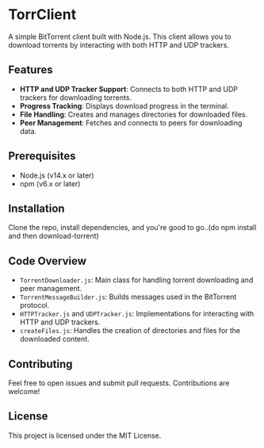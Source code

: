 # TorrClient

A simple BitTorrent client built with Node.js. This client allows you to download torrents by interacting with both HTTP and UDP trackers.

## Features

- **HTTP and UDP Tracker Support**: Connects to both HTTP and UDP trackers for downloading torrents.
- **Progress Tracking**: Displays download progress in the terminal.
- **File Handling**: Creates and manages directories for downloaded files.
- **Peer Management**: Fetches and connects to peers for downloading data.

## Prerequisites

- Node.js (v14.x or later)
- npm (v6.x or later)

## Installation

Clone the repo, install dependencies, and you're good to go..(do npm install and then download-torrent)

## Code Overview

- `TorrentDownloader.js`: Main class for handling torrent downloading and peer management.
- `TorrentMessageBuilder.js`: Builds messages used in the BitTorrent protocol.
- `HTTPTracker.js` and `UDPTracker.js`: Implementations for interacting with HTTP and UDP trackers.
- `createFiles.js`: Handles the creation of directories and files for the downloaded content.
## Contributing

Feel free to open issues and submit pull requests. Contributions are welcome!

## License

This project is licensed under the MIT License.


